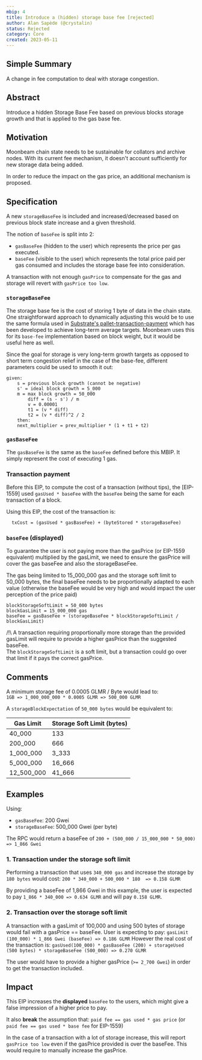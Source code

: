 ```yaml
---
mbip: 4
title: Introduce a (hidden) storage base fee [rejected]
author: Alan Sapède (@crystalin)
status: Rejected
category: Core
created: 2023-05-11
---
```


## Simple Summary

A change in fee computation to deal with storage congestion.

## Abstract

Introduce a hidden Storage Base Fee based on previous blocks storage growth and that is applied
to the gas base fee.

## Motivation

Moonbeam chain state needs to be sustainable for collators and archive nodes. With its current
fee mechanism, it doesn't account sufficiently for new storage data being added.

In order to reduce the impact on the gas price, an additional mechanism is proposed.

## Specification

A new `storageBaseFee` is included and increased/decreased based on previous block state increase
and a given threshold.

The notion of `baseFee` is split into 2:

- `gasBaseFee` (hidden to the user) which represents the price per gas executed.
- `baseFee` (visible to the user) which represents the total price paid per gas consumed and
  includes the storage base fee into consideration.

A transaction with not enough `gasPrice` to compensate for the gas and storage will revert with
`gasPrice too low`.

### `storageBaseFee`

The storage base fee is the cost of storing 1 byte of data in the chain state. One straightforward
approach to dynamically adjusting this would be to use the same formula used in
[Substrate's pallet-transaction-payment](https://github.com/paritytech/substrate/blob/0046337664b221ff1072fb8f872f13a170babca9/frame/transaction-payment/src/lib.rs#L95)
which has been developed to achieve long-term average targets. Moonbeam uses this for its `base-fee`
implementation based on block weight, but it would be useful here as well.

Since the goal for storage is very long-term growth targets as opposed to short term congestion
relief in the case of the base-fee, different parameters could be used to smooth it out:

```
given:
    s = previous block growth (cannot be negative)
    s' = ideal block growth = 5_000
    m = max block growth = 50_000
        diff = (s - s') / m
        v = 0.00001
        t1 = (v * diff)
        t2 = (v * diff)^2 / 2
    then:
    next_multiplier = prev_multiplier * (1 + t1 + t2)
```

### `gasBaseFee`

The `gasBaseFee` is the same as the `baseFee` defined before this MBIP. It simply represent the cost
of executing 1 gas.

### Transaction payment

Before this EIP, to compute the cost of a transaction (without tips), the [EIP-1559]
used `gasUsed * baseFee` with the `baseFee` being the same for each transaction of a block.

Using this EIP, the cost of the transaction is:

```
  txCost = (gasUsed * gasBaseFee) + (byteStored * storageBaseFee)
```

### `baseFee` (displayed)

To guarantee the user is not paying more than the gasPrice (or EIP-1559 equivalent) multiplied
by the gasLimit, we need to ensure the gasPrice will cover the gas baseFee
and also the storageBaseFee.

The gas being limited to 15_000_000 gas and the storage soft limit to 50_000 bytes, the final
baseFee needs to be proportionally adapted to each value (otherwise the baseFee would be very high
and would impact the user perception of the price paid)

```
blockStorageSoftLimit = 50_000 bytes
blockGasLimit = 15_000_000 gas
baseFee = gasBaseFee + (storageBaseFee * blockStorageSoftLimit / blockGasLimit)
```

/!\ A transaction requiring proportionally more storage than the provided gasLimit
will require to provide a higher gasPrice than the suggested baseFee.  
 The `blockStorageSoftLimit` is a soft limit, but a transaction
could go over that limit if it pays the correct gasPrice.

## Comments

A minimum storage fee of 0.0005 GLMR / Byte would lead to:  
`1GB => 1_000_000_000 * 0.0005 GLMR => 500_000 GLMR`

A `storageBlockExpectation` of `50_000 bytes` would be equivalent to:

| Gas Limit  | Storage Soft Limit (bytes) |
| ---------- | -------------------------- |
| 40_000     | 133                        |
| 200_000    | 666                        |
| 1_000_000  | 3_333                      |
| 5_000_000  | 16_666                     |
| 12_500_000 | 41_666                     |

## Examples

Using:

- `gasBaseFee`: 200 Gwei
- `storageBaseFee`: 500_000 Gwei (per byte)

The RPC would return a baseFee of `200 + (500_000 / 15_000_000 * 50_000) => 1_866 Gwei`

### 1. Transaction under the storage soft limit

Performing a transaction that uses `340_000 gas`
and increase the storage by `180 bytes` would cost: `200 * 340_000 + 500_000 * 180  => 0.158 GLMR`

By providing a baseFee of 1,866 Gwei in this example, the user is expected to pay `1_866 * 340_000 => 0.634 GLMR` and will pay `0.158 GLMR`.

### 2. Transaction over the storage soft limit

A transaction with a gasLimit of 100,000 and using 500 bytes of storage would fail with a gasPrice
== baseFee.
User is expecting to pay: `gasLimit (100_000) * 1_866 Gwei (baseFee) => 0.186 GLMR`
However the real cost of the transaction is: `gasUsed(100_000) * gasBaseFee (200) + storageUsed (500 bytes) * storageBaseFee (500_000) => 0.270 GLMR`

The user would have to provide a higher gasPrice (`>= 2_700 Gwei`) in order to get the transaction
included.

## Impact

This EIP increases the **displayed** `baseFee` to the users, which might give a false impression of
a higher price to pay.

It also **break** the assumption that: `paid fee == gas used * gas price`
(or `paid fee == gas used * base fee` for EIP-1559)

In the case of a transaction with a lot of storage increase, this will report `gasPrice too low`
even if the gasPrice provided is over the baseFee.
This would require to manually increase the gasPrice.
